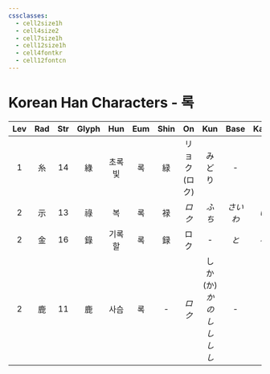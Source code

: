 ```yaml
---
cssclasses:
  - cell2size1h
  - cell4size2
  - cell7size1h
  - cell12size1h
  - cell4fontkr
  - cell12fontcn
---
```


# Korean Han Characters - 록

| Lev | Rad | Str | Glyph | Hun | Eum | Shin |     On      |            Kun            | Base  | Kana | Simp |   Man    | Can  | Viet |
| :-: | :-: | :-: | :---: | :-: | :-: | :--: | :---------: | :-----------------------: | :---: | :--: | :--: | :------: | :--: | :--: |
|  1  |  糸  | 14  |   綠   | 초록빛 |  록  |  緑   | リョク<br>(ロク) |            みどり            |   -   |  -   |  绿   | lù<br>lǜ | luk6 | lục  |
|  2  |  示  | 13  |   祿   |  복  |  록  |  禄   |    *ロク*     |           *ふち*            | *さいわ* | *い*  |  禄   |    lù    | luk6 | lộc  |
|  2  |  金  | 16  |   錄   | 기록할 |  록  |  録   |     ロク      |             -             |  *と*  | *る*  |  录   |    lù    | luk6 | lục  |
|  2  |  鹿  | 11  |   鹿   | 사슴  |  록  |  -   |    *ロク*     | しか<br>(か)<br>*かのしし<br>しし* |   -   |  -   |  -   |    lù    | luk6 | lộc  |
